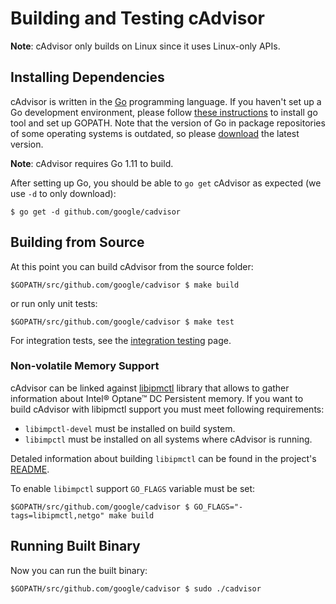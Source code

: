 # Building and Testing cAdvisor

**Note**: cAdvisor only builds on Linux since it uses Linux-only APIs.

## Installing Dependencies

cAdvisor is written in the [Go](http://golang.org) programming language. If you haven't set up a Go development environment, please follow [these instructions](http://golang.org/doc/code.html) to install go tool and set up GOPATH. Note that the version of Go in package repositories of some operating systems is outdated, so please [download](https://golang.org/dl/) the latest version.

**Note**: cAdvisor requires Go 1.11 to build.

After setting up Go, you should be able to `go get` cAdvisor as expected (we use `-d` to only download):

```
$ go get -d github.com/google/cadvisor
```

## Building from Source

At this point you can build cAdvisor from the source folder:

```
$GOPATH/src/github.com/google/cadvisor $ make build
```

or run only unit tests:

```
$GOPATH/src/github.com/google/cadvisor $ make test
```

For integration tests, see the [integration testing](integration_testing.md) page.

### Non-volatile Memory Support

cAdvisor can be linked against [libipmctl](https://github.com/intel/ipmctl) library that allows to gather information about Intel® Optane™ DC Persistent memory. If you want to build cAdvisor with libipmctl support you must meet following requirements:
* `libimpctl-devel` must be installed on build system.
* `libimpctl` must be installed on all systems where cAdvisor is running.

Detaled information about building `libipmctl` can be found in the project's [README](https://github.com/intel/ipmctl#build).

To enable `libimpctl` support `GO_FLAGS` variable must be set:

```
$GOPATH/src/github.com/google/cadvisor $ GO_FLAGS="-tags=libipmctl,netgo" make build
```


## Running Built Binary

Now you can run the built binary:

```
$GOPATH/src/github.com/google/cadvisor $ sudo ./cadvisor
```

